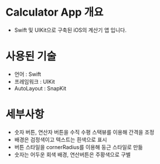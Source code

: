 # Calculator App 개요
- Swift 및 UIKit으로 구축된 iOS의 계산기 앱 입니다.

# 사용된 기술
- 언어 : Swift
- 프레임워크 : UIKit
- AutoLayout : SnapKit

# 세부사항
- 숫자 버튼, 연산자 버튼을 수직 수평 스택뷰를 이용해 간격을 조정
- 배경은 검정색이고 텍스트는 흰색으로 표시
- 버튼 스타일을 cornerRadius를 이용해 둥근 스타일로 만듦
- 숫자는 어두운 회색 배경, 연산버튼은 주황색으로 구별
